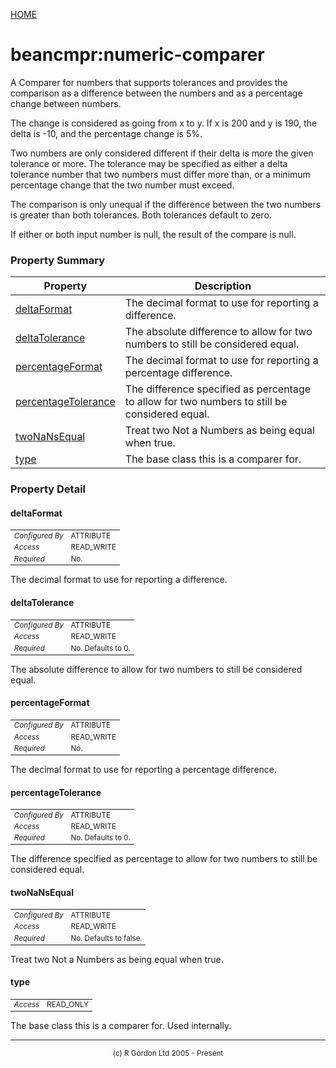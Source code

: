 [HOME](../../../../README.md)
# beancmpr:numeric-comparer

A Comparer for numbers that supports tolerances and provides
the comparison as a difference between the numbers and as a percentage
change between numbers.


The change is considered as going from x to y. If x is 200 and y is 190, the
delta is -10, and the percentage change is 5%.


Two numbers are only considered different if their delta is more
the given tolerance or more. The tolerance may be specified as either a
delta tolerance number that two numbers must differ more than,
or a minimum percentage change that the two number must exceed.


The comparison is only unequal if the difference between the two numbers
is greater than both tolerances. Both tolerances default to zero.


If either or both input number is null, the result of the compare is null.

### Property Summary

| Property | Description |
| -------- | ----------- |
| [deltaFormat](#propertydeltaformat) | The decimal format to use for reporting a difference. | 
| [deltaTolerance](#propertydeltatolerance) | The absolute difference to allow for two numbers to still be considered equal. | 
| [percentageFormat](#propertypercentageformat) | The decimal format to use for reporting a percentage difference. | 
| [percentageTolerance](#propertypercentagetolerance) | The difference specified as percentage to allow for two numbers to still be considered equal. | 
| [twoNaNsEqual](#propertytwonansequal) | Treat two Not a Numbers as being equal when true. | 
| [type](#propertytype) | The base class this is a comparer for. | 


### Property Detail
#### deltaFormat <a name="propertydeltaformat"></a>

<table style='font-size:smaller'>
      <tr><td><i>Configured By</i></td><td>ATTRIBUTE</td></tr>
      <tr><td><i>Access</i></td><td>READ_WRITE</td></tr>
      <tr><td><i>Required</i></td><td>No.</td></tr>
</table>

The decimal format to use for reporting a
difference.

#### deltaTolerance <a name="propertydeltatolerance"></a>

<table style='font-size:smaller'>
      <tr><td><i>Configured By</i></td><td>ATTRIBUTE</td></tr>
      <tr><td><i>Access</i></td><td>READ_WRITE</td></tr>
      <tr><td><i>Required</i></td><td>No. Defaults to 0.</td></tr>
</table>

The absolute difference to allow for two numbers
to still be considered equal.

#### percentageFormat <a name="propertypercentageformat"></a>

<table style='font-size:smaller'>
      <tr><td><i>Configured By</i></td><td>ATTRIBUTE</td></tr>
      <tr><td><i>Access</i></td><td>READ_WRITE</td></tr>
      <tr><td><i>Required</i></td><td>No.</td></tr>
</table>

The decimal format to use for reporting a
percentage difference.

#### percentageTolerance <a name="propertypercentagetolerance"></a>

<table style='font-size:smaller'>
      <tr><td><i>Configured By</i></td><td>ATTRIBUTE</td></tr>
      <tr><td><i>Access</i></td><td>READ_WRITE</td></tr>
      <tr><td><i>Required</i></td><td>No. Defaults to 0.</td></tr>
</table>

The difference specified as percentage to allow
for two numbers to still be considered equal.

#### twoNaNsEqual <a name="propertytwonansequal"></a>

<table style='font-size:smaller'>
      <tr><td><i>Configured By</i></td><td>ATTRIBUTE</td></tr>
      <tr><td><i>Access</i></td><td>READ_WRITE</td></tr>
      <tr><td><i>Required</i></td><td>No. Defaults to false.</td></tr>
</table>

Treat two Not a Numbers as being equal when true.

#### type <a name="propertytype"></a>

<table style='font-size:smaller'>
      <tr><td><i>Access</i></td><td>READ_ONLY</td></tr>
</table>

The base class this is a comparer for.
Used internally.


-----------------------

<div style='font-size: smaller; text-align: center;'>(c) R Gordon Ltd 2005 - Present</div>
